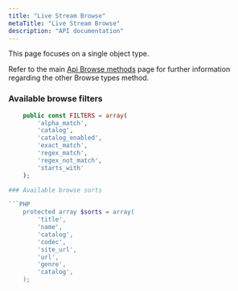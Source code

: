 ```yaml
---
title: "Live Stream Browse"
metaTitle: "Live Stream Browse"
description: "API documentation"
---
```


This page focuses on a single object type.

Refer to the main [Api Browse methods](https://ampache.org/api/api-browse) page for further information regarding the other Browse types method.

### Available browse filters

```PHP
    public const FILTERS = array(
        'alpha_match',
        'catalog',
        'catalog_enabled',
        'exact_match',
        'regex_match',
        'regex_not_match',
        'starts_with'
    );

### Available browse sorts

```PHP
    protected array $sorts = array(
        'title',
        'name',
        'catalog',
        'codec',
        'site_url',
        'url',
        'genre',
        'catalog',
    );
```
